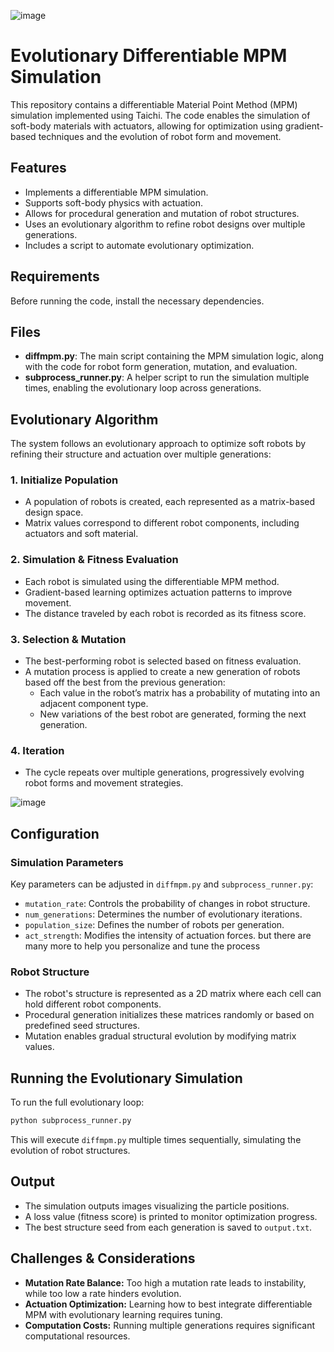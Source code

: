 ![image](https://github.com/user-attachments/assets/88024af5-ac9b-4fc6-98bf-18db2687d2da)

# Evolutionary Differentiable MPM Simulation

This repository contains a differentiable Material Point Method (MPM) simulation implemented using Taichi. The code enables the simulation of soft-body materials with actuators, allowing for optimization using gradient-based techniques and the evolution of robot form and movement.

## Features
- Implements a differentiable MPM simulation.
- Supports soft-body physics with actuation.
- Allows for procedural generation and mutation of robot structures.
- Uses an evolutionary algorithm to refine robot designs over multiple generations.
- Includes a script to automate evolutionary optimization.

## Requirements
Before running the code, install the necessary dependencies.

## Files
- **diffmpm.py**: The main script containing the MPM simulation logic, along with the code for robot form generation, mutation, and evaluation.
- **subprocess_runner.py**: A helper script to run the simulation multiple times, enabling the evolutionary loop across generations.

## Evolutionary Algorithm
The system follows an evolutionary approach to optimize soft robots by refining their structure and actuation over multiple generations:

### 1. **Initialize Population**
   - A population of robots is created, each represented as a matrix-based design space.
   - Matrix values correspond to different robot components, including actuators and soft material.

### 2. **Simulation & Fitness Evaluation**
   - Each robot is simulated using the differentiable MPM method.
   - Gradient-based learning optimizes actuation patterns to improve movement.
   - The distance traveled by each robot is recorded as its fitness score.

### 3. **Selection & Mutation**
   - The best-performing robot is selected based on fitness evaluation.
   - A mutation process is applied to create a new generation of robots based off the best from the previous generation:
     - Each value in the robot’s matrix has a probability of mutating into an adjacent component type.
     - New variations of the best robot are generated, forming the next generation.

### 4. **Iteration**
   - The cycle repeats over multiple generations, progressively evolving robot forms and movement strategies.

![image](https://github.com/user-attachments/assets/4d5e9024-413a-4614-876c-717615b48987)


## Configuration
### Simulation Parameters
Key parameters can be adjusted in `diffmpm.py` and `subprocess_runner.py`:
- `mutation_rate`: Controls the probability of changes in robot structure.
- `num_generations`: Determines the number of evolutionary iterations.
- `population_size`: Defines the number of robots per generation.
- `act_strength`: Modifies the intensity of actuation forces.
but there are many more to help you personalize and tune the process

### Robot Structure
- The robot's structure is represented as a 2D matrix where each cell can hold different robot components.
- Procedural generation initializes these matrices randomly or based on predefined seed structures.
- Mutation enables gradual structural evolution by modifying matrix values.

## Running the Evolutionary Simulation
To run the full evolutionary loop:
```bash
python subprocess_runner.py
```
This will execute `diffmpm.py` multiple times sequentially, simulating the evolution of robot structures.

## Output
- The simulation outputs images visualizing the particle positions.
- A loss value (fitness score) is printed to monitor optimization progress.
- The best structure seed from each generation is saved to `output.txt`.

## Challenges & Considerations
- **Mutation Rate Balance:** Too high a mutation rate leads to instability, while too low a rate hinders evolution.
- **Actuation Optimization:** Learning how to best integrate differentiable MPM with evolutionary learning requires tuning.
- **Computation Costs:** Running multiple generations requires significant computational resources.


